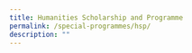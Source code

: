 ```yaml
---
title: Humanities Scholarship and Programme
permalink: /special-programmes/hsp/
description: ""
---
```

